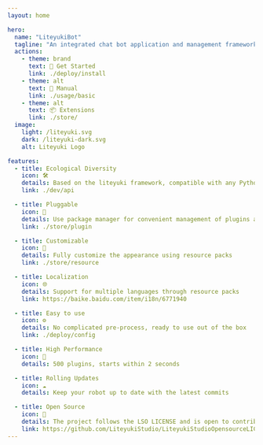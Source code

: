 ```yaml
---
layout: home

hero:
  name: "LiteyukiBot"
  tagline: "An integrated chat bot application and management framework"
  actions:
    - theme: brand
      text: 🚀 Get Started
      link: ./deploy/install
    - theme: alt
      text: 📖 Manual
      link: ./usage/basic
    - theme: alt
      text: 📦 Extensions
      link: ./store/
  image:
    light: /liteyuki.svg
    dark: /liteyuki-dark.svg
    alt: Liteyuki Logo

features:
  - title: Ecological Diversity
    icon: 🛠️
    details: Based on the liteyuki framework, compatible with any Python bot framework and application
    link: ./dev/api

  - title: Pluggable
    icon: 🧩
    details: Use package manager for convenient management of plugins and resource packs
    link: ./store/plugin

  - title: Customizable
    icon: 🎨
    details: Fully customize the appearance using resource packs
    link: ./store/resource

  - title: Localization
    icon: 🌐
    details: Support for multiple languages through resource packs
    link: https://baike.baidu.com/item/i18n/6771940

  - title: Easy to use
    icon: ⚙️
    details: No complicated pre-process, ready to use out of the box
    link: ./deploy/config

  - title: High Performance
    icon: 🚀
    details: 500 plugins, starts within 2 seconds

  - title: Rolling Updates
    icon: ☁️
    details: Keep your robot up to date with the latest commits

  - title: Open Source
    icon: 📄
    details: The project follows the LSO LICENSE and is open to contributions
    link: https://github.com/LiteyukiStudio/LiteyukiStudioOpensourceLICENSE
---
```

